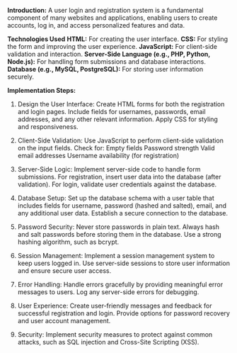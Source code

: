 **Introduction:**
A user login and registration system is a fundamental component of many websites and applications, enabling users to create accounts, log in, and access personalized features and data.

**Technologies Used**
**HTML:** For creating the user interface.
**CSS:** For styling the form and improving the user experience.
**JavaScript:** For client-side validation and interaction.
**Server-Side Language (e.g., PHP, Python, Node.js):** For handling form submissions and database interactions.
**Database (e.g., MySQL, PostgreSQL):** For storing user information securely.

**Implementation Steps:**
1. Design the User Interface:
Create HTML forms for both the registration and login pages.
Include fields for usernames, passwords, email addresses, and any other relevant information.
Apply CSS for styling and responsiveness.

2. Client-Side Validation:
Use JavaScript to perform client-side validation on the input fields. Check for:
Empty fields
Password strength
Valid email addresses
Username availability (for registration)

3. Server-Side Logic:
Implement server-side code to handle form submissions.
For registration, insert user data into the database (after validation).
For login, validate user credentials against the database.

4. Database Setup:
Set up the database schema with a user table that includes fields for username, password (hashed and salted), email, and any additional user data.
Establish a secure connection to the database.

5. Password Security:
Never store passwords in plain text. Always hash and salt passwords before storing them in the database.
Use a strong hashing algorithm, such as bcrypt.

6. Session Management:
Implement a session management system to keep users logged in.
Use server-side sessions to store user information and ensure secure user access.

7. Error Handling:
Handle errors gracefully by providing meaningful error messages to users.
Log any server-side errors for debugging.

8. User Experience:
Create user-friendly messages and feedback for successful registration and login.
Provide options for password recovery and user account management.

9. Security:
Implement security measures to protect against common attacks, such as SQL injection and Cross-Site Scripting (XSS).



